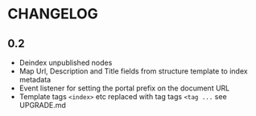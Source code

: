 CHANGELOG
=========

0.2
---

- Deindex unpublished nodes
- Map Url, Description and Title fields from structure template to index metadata
- Event listener for setting the portal prefix on the document URL
- Template tags `<index>` etc replaced with tag tags `<tag ...` see UPGRADE.md
